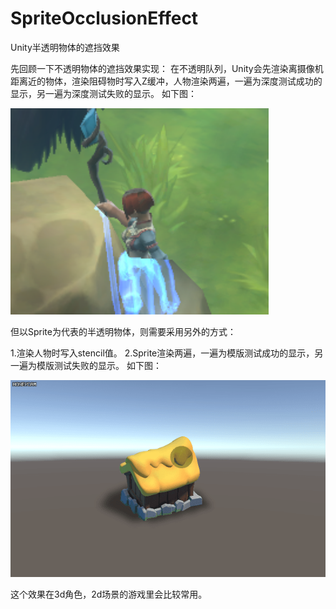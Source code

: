 # SpriteOcclusionEffect
Unity半透明物体的遮挡效果

先回顾一下不透明物体的遮挡效果实现：
在不透明队列，Unity会先渲染离摄像机距离近的物体，渲染阻碍物时写入Z缓冲，人物渲染两遍，一遍为深度测试成功的显示，另一遍为深度测试失败的显示。
如下图：

![pic](https://github.com/CharlesFeng207/SpriteOcclusionEffect/blob/master/Pic/1.png)



但以Sprite为代表的半透明物体，则需要采用另外的方式：

1.渲染人物时写入stencil值。
2.Sprite渲染两遍，一遍为模版测试成功的显示，另一遍为模版测试失败的显示。
如下图：

![pic](https://github.com/CharlesFeng207/SpriteOcclusionEffect/blob/master/Pic/2.gif)


这个效果在3d角色，2d场景的游戏里会比较常用。
